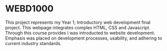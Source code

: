 # WEBD1000
This project represents my Year 1; Introductory web development final project. This webpage integrates complex HTML, CSS and Javascript.
Through this course provides I was introducted to website development. Emphasis was placed on development processes, usability, and adhering to current industry standards.
